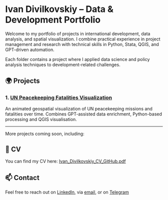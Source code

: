 # Ivan Divilkovskiy – Data & Development Portfolio

Welcome to my portfolio of projects in international development, data analysis, and spatial visualization. I combine practical experience in project management and research with technical skills in Python, Stata, QGIS, and GPT-driven automation.

Each folder contains a project where I applied data science and policy analysis techniques to development-related challenges.

## 🌍 Projects

### 1. [UN Peacekeeping Fatalities Visualization](./Peacekeeping_Fatalities)
An animated geospatial visualization of UN peacekeeping missions and fatalities over time. Combines GPT-assisted data enrichment, Python-based processing and QGIS visualisation.

---

More projects coming soon, including:

## 📄 CV

You can find my CV here: [Ivan_Divilkovskiy_CV_GitHub.pdf](./Ivan_Divilkovskiy_CV_GitHub.pdf)

## 📫 Contact

Feel free to reach out on [LinkedIn](https://www.linkedin.com/in/ivandivilkovskiy), via [email](mailto:ivan.divilkovskiy@gmail.com), or on [Telegram](https://t.me/ivandivilkovskiy)
